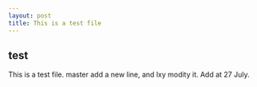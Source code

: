 ```yaml
---
layout: post
title: This is a test file
---
```


## test
This is a test file.
master add a new line, and lxy modity it.
Add at 27 July.
